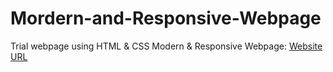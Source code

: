 # Mordern-and-Responsive-Webpage
 Trial webpage using HTML & CSS
 Modern & Responsive Webpage:
 [Website URL](https://dhavalboi-2310.github.io/Mordern-and-Responsive-Webpage/0)
